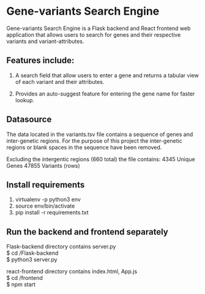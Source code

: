 # Gene-variants Search Engine

Gene-variants Search Engine is a Flask backend and React frontend web application that allows users to search for genes and their respective variants and variant-attributes. 

## Features include:
1. A search field that allow users to enter a gene and returns a tabular view of each variant and their attributes.

2. Provides an auto-suggest feature for entering the gene name for faster lookup.

## Datasource
The data located in the variants.tsv file contains a sequence of genes and inter-genetic regions. For the purpose of this project the inter-genetic regions or blank spaces in the sequence have been removed. 

Excluding the intergentic regions (660 total) the file contains:
4345 Unique Genes
47855 Variants (rows)

## Install requirements

1. virtualenv -p python3 env
2. source env/bin/activate
3. pip install -r requirements.txt

## Run the backend and frontend separately

Flask-backend directory contains server.py <br />
$ cd /Flask-backend <br />
$ python3 server.py <br />

react-frontend directory contains index.html, App.js <br />
$ cd /frontend <br />
$ npm start <br />




